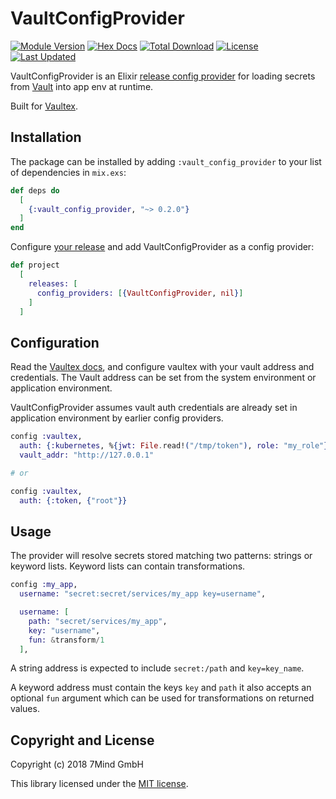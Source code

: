 # VaultConfigProvider

[![Module Version](https://img.shields.io/hexpm/v/vault_config_provider.svg)](https://hex.pm/packages/vault_config_provider)
[![Hex Docs](https://img.shields.io/badge/hex-docs-lightgreen.svg)](https://hexdocs.pm/vault_config_provider/)
[![Total Download](https://img.shields.io/hexpm/dt/vault_config_provider.svg)](https://hex.pm/packages/vault_config_provider)
[![License](https://img.shields.io/hexpm/l/vault_config_provider.svg)](https://github.com/sevenmind/vault_config_provider/blob/master/LICENSE.md)
[![Last Updated](https://img.shields.io/github/last-commit/sevenmind/vault_config_provider.svg)](https://github.com/sevenmind/vault_config_provider/commits/master)

VaultConfigProvider is an Elixir [release config provider](https://hexdocs.pm/elixir/Config.Provider.html) for loading secrets from [Vault](https://www.vaultproject.io/) into app env at runtime.

Built for [Vaultex](https://github.com/findmypast/vaultex).

## Installation

The package can be installed by adding `:vault_config_provider` to your list of dependencies in `mix.exs`:

```elixir
def deps do
  [
    {:vault_config_provider, "~> 0.2.0"}
  ]
end
```

Configure [your release](https://hexdocs.pm/mix/Mix.Tasks.Release.html) and add VaultConfigProvider as a config provider:

```elixir
def project
  [
    releases: [
      config_providers: [{VaultConfigProvider, nil}]
    ]
  ]
```

## Configuration

Read the [Vaultex docs](https://github.com/findmypast/vaultex), and configure vaultex with your vault address and credentials. The Vault address can be set from the system environment or application environment.

VaultConfigProvider assumes vault auth credentials are already set in application environment by earlier config providers.

```elixir
config :vaultex,
  auth: {:kubernetes, %{jwt: File.read!("/tmp/token"), role: "my_role"}},
  vault_addr: "http://127.0.0.1"

# or

config :vaultex,
  auth: {:token, {"root"}}
```

## Usage

The provider will resolve secrets stored matching two patterns: strings or keyword lists. Keyword lists can contain transformations.

```elixir
config :my_app,
  username: "secret:secret/services/my_app key=username",

  username: [
    path: "secret/services/my_app",
    key: "username",
    fun: &transform/1
  ],
```

A string address is expected to include `secret:/path` and `key=key_name`.

A keyword address must contain the keys `key` and `path` it also accepts an optional `fun` argument which can be used for transformations on returned values.

## Copyright and License

Copyright (c) 2018 7Mind GmbH

This library licensed under the [MIT license](./LICENSE.md).
